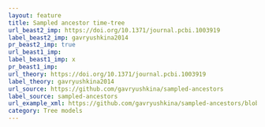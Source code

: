 ```yaml
---
layout: feature
title: Sampled ancestor time-tree
url_beast2_imp: https://doi.org/10.1371/journal.pcbi.1003919
label_beast2_imp: gavryushkina2014
pr_beast2_imp: true
url_beast1_imp: 
label_beast1_imp: x
pr_beast1_imp: 
url_theory: https://doi.org/10.1371/journal.pcbi.1003919
label_theory: gavryushkina2014
url_source: https://github.com/gavryushkina/sampled-ancestors
label_source: sampled-ancestors
url_example_xml: https://github.com/gavryushkina/sampled-ancestors/blob/master/examples/testSA.xml
category: Tree models
---
```

